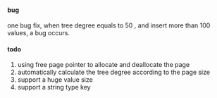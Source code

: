 
#### bug

one bug fix, when tree degree equals to 50 , and insert more than 100 values, a bug occurs.

#### todo 
1. using free page pointer to allocate and deallocate the page
2. automatically calculate the tree degree according to the page size
3. support a huge value size
4. support a string type key
